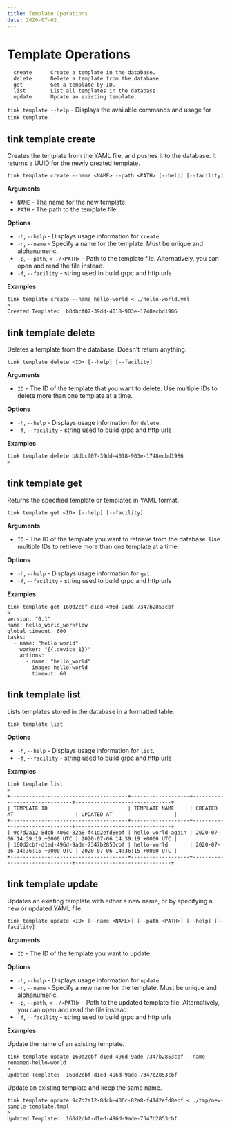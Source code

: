 ```yaml
---
title: Template Operations
date: 2020-07-02
---
```


# Template Operations

```
  create      Create a template in the database.
  delete      Delete a template from the database.
  get         Get a template by ID.
  list        List all templates in the database.
  update      Update an existing template.
```

`tink template --help` - Displays the available commands and usage for `tink template`.

## tink template create

Creates the template from the YAML file, and pushes it to the database. It returns a UUID for the newly created template.

```
tink template create --name <NAME> --path <PATH> [--help] [--facility]
```

**Arguments**

- `NAME` - The name for the new template.
- `PATH` - The path to the template file.

**Options**

- `-h`, `--help` - Displays usage information for `create`.
- `-n`, `--name` - Specify a name for the template. Must be unique and alphanumeric.
- `-p`, `--path`, `< ./<PATH>` - Path to the template file. Alternatively, you can open and read the file instead.
- `-f`, `--facility` - string used to build grpc and http urls

**Examples**

```
tink template create --name hello-world < ./hello-world.yml
>
Created Template:  b8dbcf07-39dd-4018-903e-1748ecbd1986
```

## tink template delete

Deletes a template from the database. Doesn't return anything.

```
tink template delete <ID> [--help] [--facility]
```

**Arguments**

- `ID` - The ID of the template that you want to delete. Use multiple IDs to delete more than one template at a time.

**Options**

- `-h`, `--help` - Displays usage information for `delete`.
- `-f`, `--facility` - string used to build grpc and http urls

**Examples**

```
tink template delete b8dbcf07-39dd-4018-903e-1748ecbd1986
>

```

## tink template get

Returns the specified template or templates in YAML format.

```
tink template get <ID> [--help] [--facility]
```

**Arguments**

- `ID` - The ID of the template you want to retrieve from the database. Use multiple IDs to retrieve more than one template at a time.

**Options**

- `-h`, `--help` - Displays usage information for `get`.
- `-f`, `--facility` - string used to build grpc and http urls

**Examples**

```
tink template get 160d2cbf-d1ed-496d-9ade-7347b2853cbf
>
version: "0.1"
name: hello_world_workflow
global_timeout: 600
tasks:
  - name: "hello world"
    worker: "{{.device_1}}"
    actions:
      - name: "hello_world"
        image: hello-world
        timeout: 60
```

## tink template list

Lists templates stored in the database in a formatted table.

```
tink template list
```

**Options**

- `-h`, `--help` - Displays usage information for `list`.
- `-f`, `--facility` - string used to build grpc and http urls

**Examples**

```
tink template list
>
+--------------------------------------+-------------------+-------------------------------+-------------------------------+
| TEMPLATE ID                          | TEMPLATE NAME     | CREATED AT                    | UPDATED AT                    |
+--------------------------------------+-------------------+-------------------------------+-------------------------------+
| 9c7d2a12-8dcb-406c-82a8-f41d2efd8ebf | hello-world-again | 2020-07-06 14:39:19 +0000 UTC | 2020-07-06 14:39:19 +0000 UTC |
| 160d2cbf-d1ed-496d-9ade-7347b2853cbf | hello-world       | 2020-07-06 14:36:15 +0000 UTC | 2020-07-06 14:36:15 +0000 UTC |
+--------------------------------------+-------------------+-------------------------------+-------------------------------+
```

## tink template update

Updates an existing template with either a new name, or by specifying a new or updated YAML file.

```
tink template update <ID> [--name <NAME>] [--path <PATH>] [--help] [--facility]
```

**Arguments**

- `ID` - The ID of the template you want to update.

**Options**

- `-h`, `--help` - Displays usage information for `update`.
- `-n`, `--name` - Specify a new name for the template. Must be unique and alphanumeric.
- `-p`, `--path`, `< ./<PATH>` - Path to the updated template file. Alternatively, you can open and read the file instead.
- `-f`, `--facility` - string used to build grpc and http urls

**Examples**

Update the name of an existing template.

```
tink template update 160d2cbf-d1ed-496d-9ade-7347b2853cbf --name renamed-hello-world
>
Updated Template:  160d2cbf-d1ed-496d-9ade-7347b2853cbf
```

Update an existing template and keep the same name.

```
tink template update 9c7d2a12-8dcb-406c-82a8-f41d2efd8ebf < ./tmp/new-sample-template.tmpl
>
Updated Template:  160d2cbf-d1ed-496d-9ade-7347b2853cbf
```

